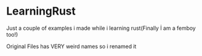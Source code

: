 # LearningRust
Just a couple of examples i made while i learning rust(Finally İ am a femboy too!)

Original Files has VERY weird names so i renamed it
